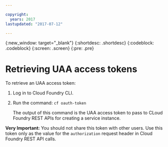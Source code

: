 ```yaml
---

copyright:
  years: 2017
lastupdated: "2017-07-12"

---
```


<!-- Attribute definitions -->
{:new_window: target="_blank"}
{:shortdesc: .shortdesc}
{:codeblock: .codeblock}
{:screen: .screen}
{:pre: .pre}

# Retrieving UAA access tokens 

To retrieve an UAA access token:

1. Log in to Cloud Foundry CLI.
2. Run the command: `cf oauth-token` 

	The output of this command is the UAA access token to pass to CLoud Foundry REST APIs for creating a service instance.

**Very Important:** You should not share this token with other users. Use this token only as the value for the  `authorization` request header in Cloud Foundry REST API calls.

